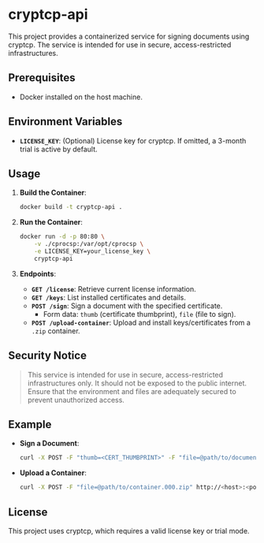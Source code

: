 # cryptcp-api
This project provides a containerized service for signing documents using cryptcp.
The service is intended for use in secure, access-restricted infrastructures.

## Prerequisites
- Docker installed on the host machine.

## Environment Variables
- **`LICENSE_KEY`**: (Optional) License key for cryptcp. If omitted, a 3-month trial is active by default.

## Usage
1. **Build the Container**:
   ```bash
   docker build -t cryptcp-api .
   ```

2. **Run the Container**:
   ```bash
   docker run -d -p 80:80 \
       -v ./cprocsp:/var/opt/cprocsp \
       -e LICENSE_KEY=your_license_key \
       cryptcp-api
   ```

3. **Endpoints**:

   - **`GET /license`**: Retrieve current license information.
   - **`GET /keys`**: List installed certificates and details.
   - **`POST /sign`**: Sign a document with the specified certificate.
     - Form data: `thumb` (certificate thumbprint), `file` (file to sign).
   - **`POST /upload-container`**: Upload and install keys/certificates from a `.zip` container.

## Security Notice

> This service is intended for use in secure, access-restricted infrastructures only. It should not be exposed to the public internet. Ensure that the environment and files are adequately secured to prevent unauthorized access.

## Example
- **Sign a Document**:
  ```bash
  curl -X POST -F "thumb=<CERT_THUMBPRINT>" -F "file=@path/to/document.pdf" http://<host>:<port>/sign
  ```
- **Upload a Container**:
  ```bash
  curl -X POST -F "file=@path/to/container.000.zip" http://<host>:<port>/upload-container
  ```

## License
This project uses cryptcp, which requires a valid license key or trial mode.
